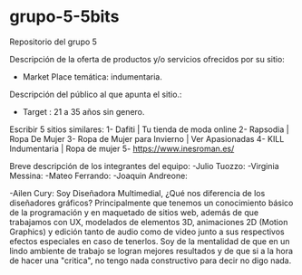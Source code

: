 # grupo-5-5bits
Repositorio del grupo 5

Descripción de la oferta de productos y/o servicios ofrecidos por su
sitio:
- Market Place temática: indumentaria. 

Descripción del público al que apunta el sitio.:
- Target : 21 a 35 años sin genero.

Escribir 5 sitios similares: 
1- Dafiti | Tu tienda de moda online
2- Rapsodia | Ropa De Mujer
3- Ropa de Mujer para Invierno | Ver Apasionadas
4- KILL Indumentaria | Ropa de mujer
5- https://www.inesroman.es/

Breve descripción de los integrantes del equipo:
-Julio Tuozzo:
-Virginia Messina:
-Mateo Ferrando:
-Joaquin Andreone:

-Ailen Cury:
    Soy Diseñadora Multimedial, ¿Qué nos diferencia de los diseñadores gráficos? Principalmente que tenemos un conocimiento básico de la programación y en maquetado de sitios web, además de que trabajamos con UX, modelados de elementos 3D, animaciones 2D (Motion Graphics) y edición tanto de audio como de video junto a sus respectivos efectos especiales en caso de tenerlos. Soy de la mentalidad de que en un lindo ambiente de trabajo se logran mejores resultados y de que si a la hora de hacer una "critica", no tengo nada constructivo para decir no digo nada.